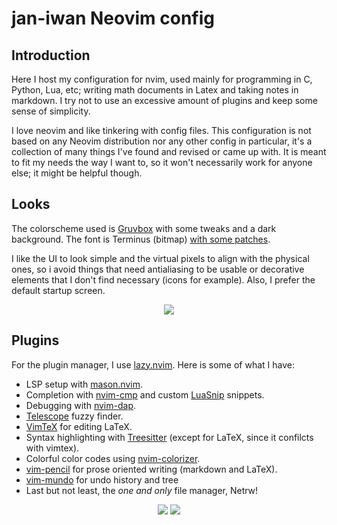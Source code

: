 # jan-iwan Neovim config 

## Introduction

Here I host my configuration for nvim, used mainly for programming in C,
Python, Lua, etc; writing math documents in Latex and taking notes in markdown.
I try not to use an excessive amount of plugins and keep some sense of
simplicity.

I love neovim and like tinkering with config files. This configuration is not
based on any Neovim distribution nor any other config in particular, it's
a collection of many things I've found and revised or came up with. It is meant
to fit my needs the way I want to, so it won't necessarily work for anyone
else; it might be helpful though.

## Looks

The colorscheme used is [Gruvbox](https://github.com/ellisonleao/gruvbox.nvim)
with some tweaks and a dark background. The font is Terminus
(bitmap) [with some
patches](https://github.com/jan-iwan/dots/blob/main/z/bak/fonts/terminus.sh).

I like the UI to look simple and the virtual pixels to align with the physical ones, so i avoid things that need antialiasing to be usable or decorative elements that I don't find necessary (icons for example). Also, I prefer the default startup screen.
<p align="center">
  <img src="https://github.com/jan-iwan/nvim-config/assets/125842224/908f52e9-1916-4676-88ee-35cb292947b6">
</p>

## Plugins

For the plugin manager, I use [lazy.nvim](https://github.com/folke/lazy.nvim).
Here is some of what I have:
- LSP setup with [mason.nvim](https://github.com/williamboman/mason.nvim).
- Completion with [nvim-cmp](https://github.com/hrsh7th/nvim-cmp) and custom [LuaSnip](https://github.com/L3MON4D3/LuaSnip) snippets.
- Debugging with [nvim-dap](https://github.com/mfussenegger/nvim-dap).
- [Telescope](https://github.com/nvim-telescope/telescope.nvim) fuzzy finder.
- [VimTeX](https://github.com/lervag/vimtex) for editing LaTeX.
- Syntax highlighting with [Treesitter](https://github.com/nvim-treesitter/nvim-treesitter) (except for LaTeX, since it confilcts with vimtex).
- Colorful color codes using [nvim-colorizer](https://github.com/norcalli/nvim-colorizer.lua).
- [vim-pencil](https://github.com/preservim/vim-pencil) for prose oriented writing (markdown and LaTeX).
- [vim-mundo](https://github.com/simnalamburt/vim-mundo) for undo history and tree
- Last but not least, the _one and only_ file manager, Netrw!

<p align="center">
  <img src="https://github.com/jan-iwan/nvim-config/assets/125842224/9b8e9141-4ff7-47f1-acfb-72222bb23d93">
  <img src="https://github.com/jan-iwan/nvim-config/assets/125842224/896d7408-82a8-44aa-a57e-79f83e982582">
</p>
